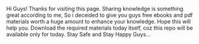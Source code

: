 Hi Guys! Thanks for visiting this page.
Sharing knowledge is something great according to me, So i deceided to give you guys free ebooks and pdf materials worth a huge amount to enhance your knowledge.
Hope this will help you.
Download the required materials today itself, coz this  repo will be available only for today.
Stay Safe and Stay Happy Guys...
